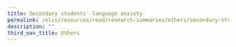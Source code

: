 ```yaml
---
title: Secondary students' language anxiety
permalink: /elis/resources/read/research-summaries/others/secondary-students-language-anxiety/
description: ""
third_nav_title: Others
---
```

